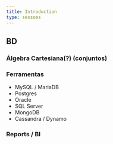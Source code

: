 ```yaml
---
title: Introduction
type: sessoes
---
```


## BD

### Álgebra Cartesiana(?) (conjuntos)

### Ferramentas

- MySQL / MariaDB
- Postgres
- Oracle
- SQL Server
- MongoDB
- Cassandra / Dynamo

### Reports / BI

